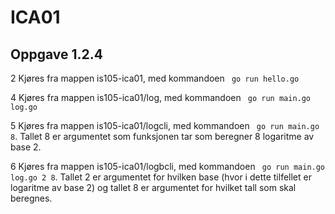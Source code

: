 # ICA01

## Oppgave 1.2.4
2 Kjøres fra mappen is105-ica01, med kommandoen ` go run hello.go`

4 Kjøres fra mappen is105-ica01/log, med kommandoen ` go run main.go log.go` 

5 Kjøres fra mappen is105-ica01/logcli, med kommandoen ` go run main.go 8`. Tallet 8 er argumentet som funksjonen tar som beregner 8 logaritme av base 2.

6 Kjøres fra mappen is105-ica01/logbcli, med kommandoen ` go run main.go log.go 2 8`. Tallet 2 er argumentet for hvilken base (hvor i dette tilfellet er logaritme av base 2) og tallet 8 er argumentet for hvilket tall som skal beregnes.
